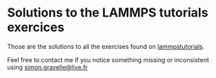# Solutions to the LAMMPS tutorials exercices

Those are the solutions to all the exercises found on [lammpstutorials](https://lammpstutorials.github.io/).

Feel free to contact me if you notice something missing or inconsistent using simon.gravelle@live.fr

